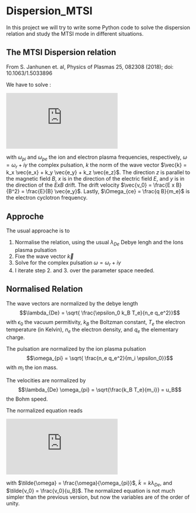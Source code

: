 # Dispersion_MTSI

In this project we will try to write some Python code to solve the dispersion relation and study the MTSI mode in different situations.


## The MTSI Dispersion relation

From S. Janhunen et. al, Physics of Plasmas 25, 082308 (2018);  doi: 10.1063/1.5033896

We have to solve :
<!-- $$1 -  \frac{\omega_{pi}^2}{\omega^2} - \frac{\omega_{pe}^2 k_z^2}{ (\omega - k_y v_0)^2 k^2} - \frac{\omega_{pe}^2 k_y^2}{ ((\omega - k_y v_0)^2 - \Omega_{ce}^2 ) k^2} = 0$$ -->
![equation](https://latex.codecogs.com/gif.latex?1%20-%20%5Cfrac%7B%5Comega_%7Bpi%7D%5E2%7D%7B%5Comega%5E2%7D%20-%20%5Cfrac%7B%5Comega_%7Bpe%7D%5E2%20k_z%5E2%7D%7B%20%28%5Comega%20-%20k_y%20v_0%29%5E2%20k%5E2%7D%20-%20%5Cfrac%7B%5Comega_%7Bpe%7D%5E2%20k_y%5E2%7D%7B%20%28%28%5Comega%20-%20k_y%20v_0%29%5E2%20-%20%5COmega_%7Bce%7D%5E2%20%29%20k%5E2%7D%20%3D%200)

with $\omega_{pi}$ and $\omega_{pe}$ the ion and electron plasma frequencies, respectively, $\omega = \omega_r + i \gamma$ the complex pulsation, $k$ the norm of the wave vector $\vec{k} = k_x \vec{e_x} + k_y \vec{e_y} + k_z \vec{e_z}$.
The direction $z$ is parallel to the magnetic field $B$, $x$ is in the direction of the electric field $E$, and $y$ is in the direction of the $E x B$ drift.
The drift velocity $\vec{v_0} = \frac{E x B}{B^2} = \frac{E}{B} \vec{e_y}$.
Lastly, $\Omega_{ce} = \frac{q B}{m_e}$ is the electron cyclotron frequency.

## Approche

The usual approache is to

   1. Normalise the relation, using the usual $\lambda_{De}$ Debye lengh and the Ions plasma pulsation
   2. Fixe the wave vector $\vec{k}$
   3. Solve for the complex pulsation  $\omega = \omega_r + i \gamma$
   4. I iterate step 2. and 3. over the parameter space needed.

## Normalised Relation

The wave vectors are normalized by the debye length $$\lambda_{De} = \sqrt{ \frac{\epsilon_0 k_B T_e}{n_e q_e^2}}$$
with $\epsilon_0$ the vacuum permitivity, $k_B$ the Boltzman constant, $T_e$ the electron temperature (in Kelvin), $n_e$ the electron density, and $q_e$ the elementary charge.

The pulsation are normalized by the ion plasma pulsation
$$\omega_{pi} = \sqrt{  \frac{n_e q_e^2}{m_i \epsilon_0}}$$
with $m_i$ the ion mass.

The velocities are normalized by
$$\lambda_{De} \omega_{pi} = \sqrt{\frac{k_B T_e}{m_i}} = u_B$$ the Bohm speed.

The normalized equation reads
<!-- $$ 1 - \frac{1}{\tilde{\omega}^2} - \frac{m_i}{m_e} \frac{ \tilde{k_z}}{ (\tilde{\omega} - \tilde{k} \tilde{v_0})^2 \tilde{k}^2} - \frac{m_i}{m_e} \frac{ \tilde{k_y}}{ ((\tilde{\omega} - \tilde{k} \tilde{v_0})^2 - \frac{\Omega_{ce}^2}{\omega_{pi}^2}) \tilde{k}^2} =0$$ -->
![equation](https://latex.codecogs.com/gif.latex?1%20-%20%5Cfrac%7B1%7D%7B%5Ctilde%7B%5Comega%7D%7D%20-%20%5Cfrac%7Bm_i%7D%7Bm_e%7D%20%5Cfrac%7B%20%5Ctilde%7Bk_z%7D%7D%7B%20%28%5Ctilde%7B%5Comega%7D%20-%20%5Ctilde%7Bk%7D%20%5Ctilde%7Bv_0%7D%29%5E2%20%5Ctilde%7Bk%7D%5E2%7D%20-%20%5Cfrac%7Bm_i%7D%7Bm_e%7D%20%5Cfrac%7B%20%5Ctilde%7Bk_y%7D%7D%7B%20%28%28%5Ctilde%7B%5Comega%7D%20-%20%5Ctilde%7Bk%7D%20%5Ctilde%7Bv_0%7D%29%5E2%20-%20%5Cfrac%7B%5COmega_%7Bce%7D%5E2%7D%7B%5Comega_%7Bpi%7D%5E2%7D%29%20%5Ctilde%7Bk%7D%5E2%7D%20%3D0)

with $\tilde{\omega} = \frac{\omega}{\omega_{pi}}$, $\tilde{k} = k \lambda_{De}$, and $\tilde{v_0} = \frac{v_0}{u_B}$.
The normalized equation is not much simpler than the previous version, but now the variables are of the order of unity.
